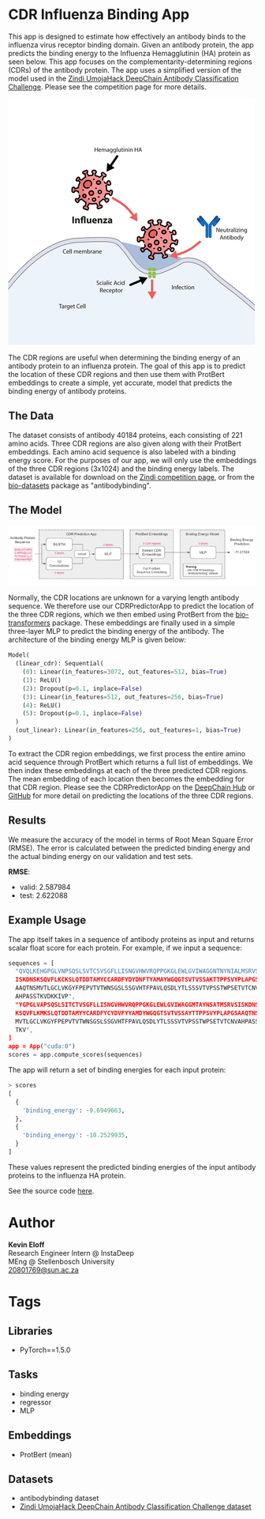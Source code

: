 # CDR Influenza Binding App
This app is designed to estimate how effectively an antibody binds to the influenza virus receptor binding domain. Given an antibody protein, the app predicts the binding energy to the Influenza Hemagglutinin (HA) protein as seen below. This app focuses on the complementarity-determining regions (CDRs) of the antibody protein. The app uses a simplified version of the model used in the [Zindi UmojaHack DeepChain Antibody Classification Challenge](https://zindi.africa/hackathons/umojahack-africa-2021-1-instadeep-challenge-advanced). Please see the competition page for more details.

![alt text](https://raw.githubusercontent.com/KevinEloff/deep-chain-apps/main/apps/pytorch_app/docs/influenza-infection2.png)

The CDR regions are useful when determining the binding energy of an antibody protein to an influenza protein. The goal of this app is to predict the location of these CDR regions and then use them with ProtBert embeddings to create a simple, yet accurate, model that predicts the binding energy of antibody proteins.


## The Data

The dataset consists of antibody 40184 proteins, each consisting of 221 amino acids. Three CDR regions are also given along with their ProtBert embeddings. Each amino acid sequence is also labeled with a binding energy score. For the purposes of our app, we will only use the embeddings of the three CDR regions (3x1024) and the binding energy labels. The dataset is available for download on the [Zindi competition page](https://zindi.africa/hackathons/umojahack-africa-2021-1-instadeep-challenge-advanced/data), or from the [bio-datasets](https://pypi.org/project/bio-datasets/) package as "antibodybinding".



## The Model

![alt text](https://raw.githubusercontent.com/KevinEloff/deep-chain-apps/main/apps/influenza_binding/docs/cdr_binding_prediction_720.png)

Normally, the CDR locations are unknown for a varying length antibody sequence. We therefore use our CDRPredictorApp to predict the location of the three CDR regions, which we then embed using ProtBert from the [bio-transformers](https://pypi.org/project/bio-transformers/) package. These embeddings are finally used in a simple three-layer MLP to predict the binding energy of the antibody. The architecture of the binding energy MLP is given below:

```Python
Model(
  (linear_cdr): Sequential(
    (0): Linear(in_features=3072, out_features=512, bias=True)
    (1): ReLU()
    (2): Dropout(p=0.1, inplace=False)
    (3): Linear(in_features=512, out_features=256, bias=True)
    (4): ReLU()
    (5): Dropout(p=0.1, inplace=False)
  )
  (out_linear): Linear(in_features=256, out_features=1, bias=True)
)
```

To extract the CDR region embeddings, we first process the entire amino acid sequence through ProtBert which returns a full list of embeddings. We then index these embeddings at each of the three predicted CDR regions. The mean embedding of each location then becomes the embedding for that CDR region. Please see the CDRPredictorApp on the [DeepChain Hub](https://app.deepchain.bio/hub/apps) or [GitHub](https://github.com/KevinEloff/deep-chain-apps/tree/main/apps/cdr_predictor) for more detail on predicting the locations of the three CDR regions.

## Results
We measure the accuracy of the model in terms of Root Mean Square Error (RMSE). The error is calculated between the predicted binding energy and the actual binding energy on our validation and test sets.

**RMSE**:
- valid: 2.587984 
- test: 2.622088

## Example Usage 
The app itself takes in a sequence of antibody proteins as input and returns scalar float score for each protein. For example, if we input a sequence:

```python
sequences = [
  "QVQLKEHGPGLVNPSQSLSVTCSVSGFLLISNGVHWVRQPPGKGLEWLGVIWAGGNTNYNIALMSRVS
  ISKDNSKSQVFLKCKSLQTDDTAMYCCARDFYDYDNFTYAMAYWGQGTSVTVSSAKTTPPSVYPLAPGS
  AAQTNSMVTLGCLVKGYFPEPVTVTWNSGSLSSGVHTFPAVLQSDLYTLSSSVTVPSSTWPSETVTCNV
  AHPASSTKVDKKIVP",
  "YGPGLVAPSQSLSITCTVSGFLLISNGVHWVRQPPGKGLEWLGVIWAGGMTAYNSATMSRVSISKDNS
  KSQVFLKMKSLQTDDTAMYYCARDFYCYDVFYYAMDYWGQGTSVTVSSAYTTPPSVYPLAPGSAAQTNS
  MVTLGCLVKGYFPEPVTVTWNSGSLSSGVHTFPAVLQSDLYTLSSSVTVPSSTWPSETVTCNVAHPASS
  TKV",
]
app = App("cuda:0")
scores = app.compute_scores(sequences)
```
The app will return a set of binding energies for each input protein:

```python
> scores
[
  {
    'binding_energy': -9.6949663,
  }, 
  {
    'binding_energy': -10.2529935,
  }
]
```

These values represent the predicted binding energies of the input antibody proteins to the influenza HA protein.

See the source code [here](https://github.com/KevinEloff/deep-chain-apps/tree/main/apps/influenza_binding).
# Author

**Kevin Eloff**  
Research Engineer Intern @ InstaDeep   
MEng @ Stellenbosch University  
20801769@sun.ac.za  

# Tags

## Libraries

- PyTorch==1.5.0

## Tasks

- binding energy
- regressor
- MLP

## Embeddings

- ProtBert (mean)

## Datasets

- antibodybinding dataset
- [Zindi UmojaHack DeepChain Antibody Classification Challenge dataset](https://zindi.africa/hackathons/umojahack-africa-2021-1-instadeep-challenge-advanced/data)
